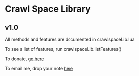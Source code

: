# Crawl Space Library

## v1.0

All methods and features are documented in crawlspaceLib.lua

To see a list of features, run crawlspaceLib.listFeatures()

To donate, [go here](http://www.crawlspacegames.com/crawl-space-corona-sdk-library/ "Donate") 

To email me, drop your note [here](mailto:adam@crawlspacegames.com "Email")
